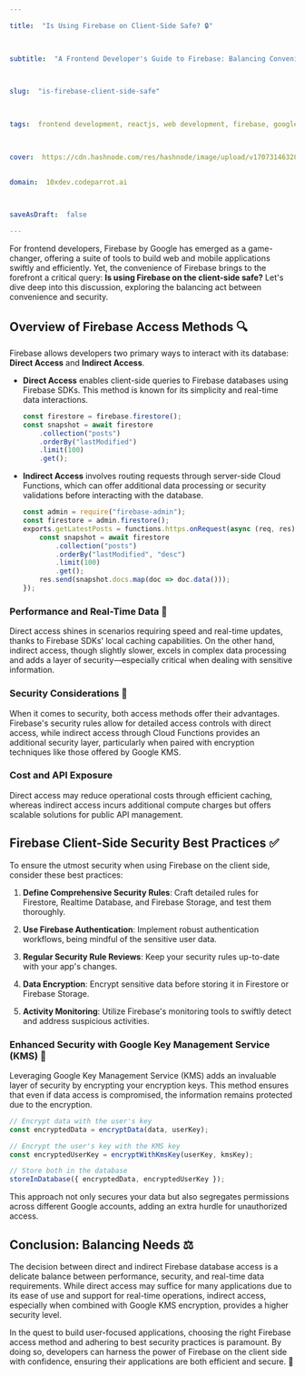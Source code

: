 ```yaml
---

title:  "Is Using Firebase on Client-Side Safe? 🔒"

  

subtitle:  "A Frontend Developer's Guide to Firebase: Balancing Convenience and Security"

  

slug:  "is-firebase-client-side-safe"

  

tags:  frontend development, reactjs, web development, firebase, google

  

cover:  https://cdn.hashnode.com/res/hashnode/image/upload/v1707314632889/lSIH8SMTd.webp?auto=format
  

domain:  10xdev.codeparrot.ai

  

saveAsDraft:  false

---
```



For frontend developers, Firebase by Google has emerged as a game-changer, offering a suite of tools to build web and mobile applications swiftly and efficiently. Yet, the convenience of Firebase brings to the forefront a critical query: **Is using Firebase on the client-side safe?** Let's dive deep into this discussion, exploring the balancing act between convenience and security. 

## Overview of Firebase Access Methods 🔍

Firebase allows developers two primary ways to interact with its database: **Direct Access** and **Indirect Access**.

- **Direct Access** enables client-side queries to Firebase databases using Firebase SDKs. This method is known for its simplicity and real-time data interactions.
  ```javascript
  const firestore = firebase.firestore();
  const snapshot = await firestore
      .collection("posts")
      .orderBy("lastModified")
      .limit(100)
      .get();
  ```

- **Indirect Access** involves routing requests through server-side Cloud Functions, which can offer additional data processing or security validations before interacting with the database.
  
  ```javascript
  const admin = require("firebase-admin");
  const firestore = admin.firestore();
  exports.getLatestPosts = functions.https.onRequest(async (req, res) => {
      const snapshot = await firestore
          .collection("posts")
          .orderBy("lastModified", "desc")
          .limit(100)
          .get();
      res.send(snapshot.docs.map(doc => doc.data()));
  });
  ```

### Performance and Real-Time Data 🚀

Direct access shines in scenarios requiring speed and real-time updates, thanks to Firebase SDKs' local caching capabilities. On the other hand, indirect access, though slightly slower, excels in complex data processing and adds a layer of security—especially critical when dealing with sensitive information.

### Security Considerations 🔐

When it comes to security, both access methods offer their advantages. Firebase's security rules allow for detailed access controls with direct access, while indirect access through Cloud Functions provides an additional security layer, particularly when paired with encryption techniques like those offered by Google KMS.

### Cost and API Exposure

Direct access may reduce operational costs through efficient caching, whereas indirect access incurs additional compute charges but offers scalable solutions for public API management.

## Firebase Client-Side Security Best Practices ✅

To ensure the utmost security when using Firebase on the client side, consider these best practices:

1. **Define Comprehensive Security Rules**: Craft detailed rules for Firestore, Realtime Database, and Firebase Storage, and test them thoroughly.
  
2. **Use Firebase Authentication**: Implement robust authentication workflows, being mindful of the sensitive user data.
  
3. **Regular Security Rule Reviews**: Keep your security rules up-to-date with your app's changes.
  
4. **Data Encryption**: Encrypt sensitive data before storing it in Firestore or Firebase Storage.
  
5. **Activity Monitoring**: Utilize Firebase's monitoring tools to swiftly detect and address suspicious activities.

### Enhanced Security with Google Key Management Service (KMS) 🔑

Leveraging Google Key Management Service (KMS) adds an invaluable layer of security by encrypting your encryption keys. This method ensures that even if data access is compromised, the information remains protected due to the encryption.

```javascript
// Encrypt data with the user's key
const encryptedData = encryptData(data, userKey);

// Encrypt the user's key with the KMS key
const encryptedUserKey = encryptWithKmsKey(userKey, kmsKey);

// Store both in the database
storeInDatabase({ encryptedData, encryptedUserKey });
```

This approach not only secures your data but also segregates permissions across different Google accounts, adding an extra hurdle for unauthorized access.

## Conclusion: Balancing Needs ⚖️

The decision between direct and indirect Firebase database access is a delicate balance between performance, security, and real-time data requirements. While direct access may suffice for many applications due to its ease of use and support for real-time operations, indirect access, especially when combined with Google KMS encryption, provides a higher security level. 

In the quest to build user-focused applications, choosing the right Firebase access method and adhering to best security practices is paramount. By doing so, developers can harness the power of Firebase on the client side with confidence, ensuring their applications are both efficient and secure. 🌟